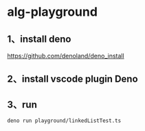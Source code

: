 # alg-playground

## 1、install deno
https://github.com/denoland/deno_install

## 2、install vscode plugin Deno

## 3、run
`
deno run playground/linkedListTest.ts
`